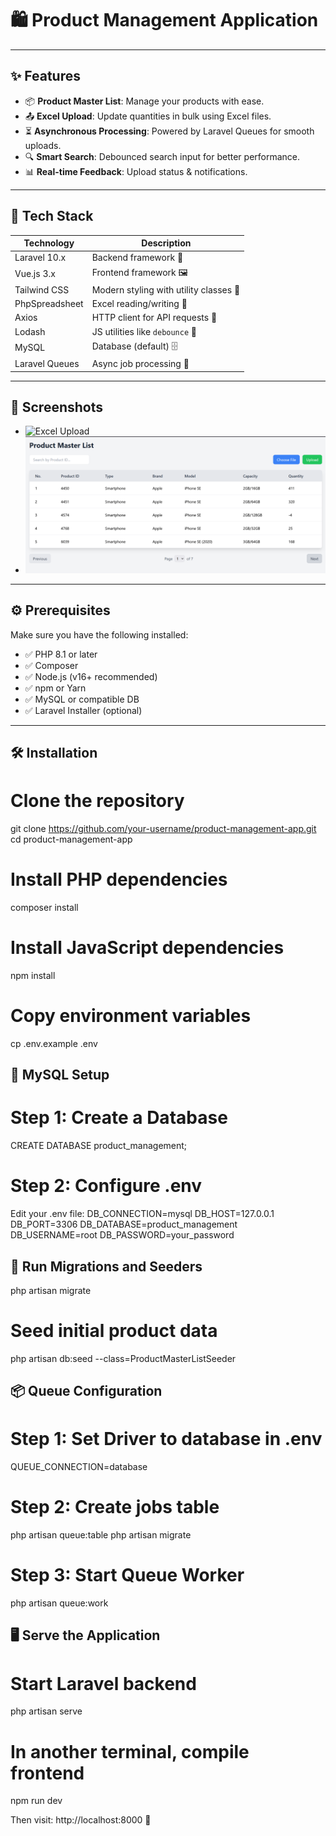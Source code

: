 # 🛍️ Product Management Application
---
## ✨ Features

- 📦 **Product Master List**: Manage your products with ease.
- 📤 **Excel Upload**: Update quantities in bulk using Excel files.
- ⏳ **Asynchronous Processing**: Powered by Laravel Queues for smooth uploads.
- 🔍 **Smart Search**: Debounced search input for better performance.
- 📊 **Real-time Feedback**: Upload status & notifications.

---

## 🧰 Tech Stack

| Technology        | Description                              |
|------------------|------------------------------------------|
| Laravel 10.x      | Backend framework 🧬                    |
| Vue.js 3.x        | Frontend framework 🖼️                   |
| Tailwind CSS      | Modern styling with utility classes 🎨   |
| PhpSpreadsheet    | Excel reading/writing 📑                |
| Axios             | HTTP client for API requests 🔗         |
| Lodash            | JS utilities like `debounce` 🧠          |
| MySQL             | Database (default) 🗄️                   |
| Laravel Queues    | Async job processing 🎯                 |

---

## 📸 Screenshots

- ![Excel Upload](screenshots/record.gif)
- ![Dashboard](screenshots/image.png)
---

## ⚙️ Prerequisites

Make sure you have the following installed:

- ✅ PHP 8.1 or later
- ✅ Composer
- ✅ Node.js (v16+ recommended)
- ✅ npm or Yarn
- ✅ MySQL or compatible DB
- ✅ Laravel Installer (optional)

---

## 🛠️ Installation

# Clone the repository
git clone https://github.com/your-username/product-management-app.git
cd product-management-app

# Install PHP dependencies
composer install

# Install JavaScript dependencies
npm install

# Copy environment variables
cp .env.example .env

## 🐬 MySQL Setup

# Step 1: Create a Database
CREATE DATABASE product_management;

# Step 2: Configure .env
Edit your .env file:
DB_CONNECTION=mysql
DB_HOST=127.0.0.1
DB_PORT=3306
DB_DATABASE=product_management
DB_USERNAME=root
DB_PASSWORD=your_password

##  🧪 Run Migrations and Seeders
php artisan migrate

# Seed initial product data
php artisan db:seed --class=ProductMasterListSeeder

##  📦 Queue Configuration

# Step 1: Set Driver to database in .env
QUEUE_CONNECTION=database

# Step 2: Create jobs table
php artisan queue:table
php artisan migrate

# Step 3: Start Queue Worker
php artisan queue:work

## 🖥️ Serve the Application

# Start Laravel backend
php artisan serve

# In another terminal, compile frontend
npm run dev

Then visit: http://localhost:8000 🚀